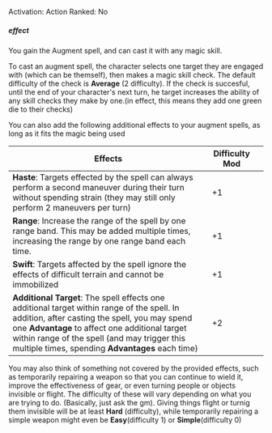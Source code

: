 Activation: Action
Ranked: No
##### effect
You gain the Augment spell, and can cast it with any magic skill.

To cast an augment spell, the character selects one target they are engaged with (which can be themself), then makes a magic skill check. The default difficulty of the check is **Average** (2 difficulty). If the check is succesful, until the end of your character's next turn, he target increases the ability of any skill checks they make by one.(in effect, this means they add one green die to their checks)

You can also add the following additional effects to your augment spells, as long as it fits the magic being used

| Effects                                                                                                                                                                                                                                                                                            | Difficulty Mod |     |
| -------------------------------------------------------------------------------------------------------------------------------------------------------------------------------------------------------------------------------------------------------------------------------------------------- | -------------- | --- |
| **Haste**: Targets effected by the spell can always perform a second maneuver during their turn without spending strain (they may still only perform 2 maneuvers per turn)                                                                                                                         | +1             |     |
| **Range**: Increase the range of the spell by one range band. This may be added multiple times, increasing the range by one range band each time.                                                                                                                                                  | +1             |     |
| **Swift**: Targets affected by the spell ignore the effects of difficult terrain and cannot be immobilized                                                                                                                                                                                         | +1             |     |
| **Additional Target**: The spell effects one additional target within range of the spell. In addition, after casting the spell, you may spend one **Advantage** to affect one additional target within range of the spell (and may trigger this multiple times, spending **Advantages** each time) | +2             |     |

You may also think of something not covered by the provided effects, such as temporarily repairing a weapon so that you can continue to wield it, improve the effectiveness of gear, or even turning people or objects invisible or flight. The difficulty of these will vary depending on what you are trying to do. (Basically, just ask the gm). Giving things flight or turnig them invisible will be at least **Hard** (difficulty), while temporarily repairing a simple weapon might even be **Easy**(difficulty 1) or **Simple**(difficulty 0)







